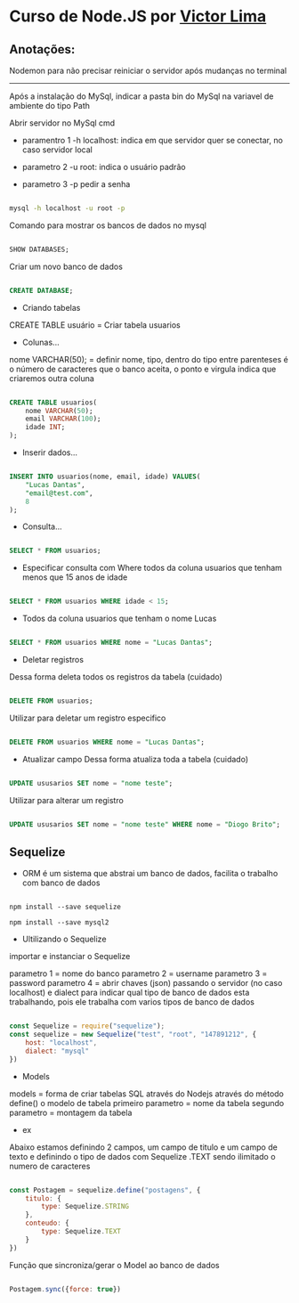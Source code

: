 # Curso de Node.JS por [Victor Lima](https://www.youtube.com/@GuiadoProgramador)

## Anotações:


Nodemon para não precisar reiniciar o servidor após mudanças no terminal

___________________


Após a instalação do MySql, indicar a pasta bin do MySql na variavel de ambiente do tipo Path

Abrir servidor no MySql cmd

- paramentro 1 
-h localhost: indica em que servidor quer se conectar, no caso servidor local

- parametro 2
 -u root: indica o usuário padrão

- parametro 3
 -p pedir a senha

```cmd

mysql -h localhost -u root -p

```

Comando para mostrar os bancos de dados no mysql

```sql

SHOW DATABASES;

```
Criar um novo banco de dados

```sql

CREATE DATABASE;

```

- Criando tabelas

CREATE TABLE usuário = Criar tabela usuarios

- Colunas...

nome VARCHAR(50); = definir nome, tipo, dentro do tipo entre parenteses é o número de caracteres que o banco aceita, o ponto e virgula indica que criaremos outra coluna



```sql

CREATE TABLE usuarios(
    nome VARCHAR(50);
    email VARCHAR(100);
    idade INT;
);

```

- Inserir dados... 

```sql

INSERT INTO usuarios(nome, email, idade) VALUES(
    "Lucas Dantas", 
    "email@test.com",
    8
);

```
- Consulta...

````sql

SELECT * FROM usuarios;

````

- Especificar consulta com Where 
todos da coluna usuarios que tenham menos que 15 anos de idade

```sql

SELECT * FROM usuarios WHERE idade < 15;

```

- Todos da coluna usuarios que tenham o nome Lucas

```sql

SELECT * FROM usuarios WHERE nome = "Lucas Dantas";

```

- Deletar registros

Dessa forma deleta todos os registros da tabela
(cuidado)

```sql

DELETE FROM usuarios;

```

Utilizar para deletar um registro especifico

```sql

DELETE FROM usuarios WHERE nome = "Lucas Dantas";

```

- Atualizar campo 
Dessa forma atualiza toda a tabela
(cuidado)

```sql

UPDATE ususarios SET nome = "nome teste";

```

Utilizar para alterar um registro

```sql

UPDATE ususarios SET nome = "nome teste" WHERE nome = "Diogo Brito";

```

## Sequelize

- ORM é um sistema que abstrai um banco de dados, facilita o trabalho com banco de dados

```

npm install --save sequelize

npm install --save mysql2

```

- Ultilizando o Sequelize

importar e instanciar o Sequelize

parametro 1 = nome do banco
parametro 2 = username
parametro 3 = password
parametro 4 = abrir chaves (json) passando o servidor (no caso localhost) e dialect para indicar qual tipo de banco de dados esta trabalhando, pois ele trabalha com varios tipos de banco de dados

```js

const Sequelize = require("sequelize");
const sequelize = new Sequelize("test", "root", "147891212", {
    host: "localhost",
    dialect: "mysql"
})

```
- Models

models = forma de criar tabelas SQL através do Nodejs
através do método define() o modelo de tabela
primeiro parametro = nome da tabela
segundo parametro = montagem da tabela

- ex

Abaixo estamos definindo 2 campos, um campo de titulo e um campo de texto
e definindo o tipo de dados com Sequelize
.TEXT sendo ilimitado o numero de caracteres


```js

const Postagem = sequelize.define("postagens", {
    titulo: {
        type: Sequelize.STRING
    },
    conteudo: {
        type: Sequelize.TEXT
    }
})

```

Função que sincroniza/gerar o Model ao banco de dados

```js

Postagem.sync({force: true})

```